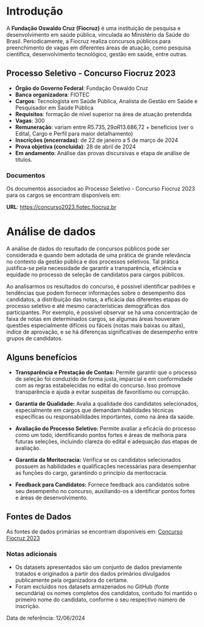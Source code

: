 # Introdução

A **Fundação Oswaldo Cruz (Fiocruz)** é uma instituição de pesquisa e desenvolvimento em saúde pública, vinculada ao Ministério da Saúde do Brasil. Periodicamente, a Fiocruz realiza concursos públicos para preenchimento de vagas em diferentes áreas de atuação, como pesquisa científica, desenvolvimento tecnológico, gestão em saúde, entre outras.

## Processo Seletivo - Concurso Fiocruz 2023

- **Órgão do Governo Federal**: Fundação Oswaldo Cruz
- **Banca organizadora**: FIOTEC
- **Cargos**: Tecnologista em Saúde Pública, Analista de Gestão em Saúde e Pesquisador em Saúde Pública 
- **Requisitos**: formação de nível superior na área de atuação pretendida
- **Vagas**: 300 
- **Remuneração**: variam entre R$5.735,29 a R$13.686,72 + benefícios (ver o Edital, Cargo e Perfil para maior detalhamento)
- **Inscrições (encerradas)**: de 22 de janeiro a 5 de março de 2024
- **Prova objetiva (concluída)**: 28 de abril de 2024
- **Em andamento**: Análise das provas discursivas e etapa de análise de títulos.

### Documentos

Os documentos associados ao Processo Seletivo - Concurso Fiocruz 2023 para os cargos se encontram disponíveis em: 

**URL**: https://concurso2023.fiotec.fiocruz.br

# Análise de dados

A análise de dados do resultado de concursos públicos pode ser considerada e quando bem adotada de uma prática de grande relevância no contexto da gestão pública e dos processos seletivos. Tal prática justifica-se pela necessidade de garantir a transparência, eficiência e equidade no processo de seleção de candidatos para cargos públicos.

Ao analisarmos os resultados do concurso, é possível identificar padrões e tendências que podem fornecer informações sobre o desempenho dos candidatos, a distribuição das notas, a eficácia das diferentes etapas do processo seletivo e até mesmo características demográficas dos participantes. Por exemplo, é possível observar se há uma concentração de faixa de notas em determinados cargos, se algumas áreas houveram questões  especialmente difíceis ou fáceis (notas mais baixas ou altas), indíce de aprovação, e se há diferenças significativas de desempenho entre grupos de candidatos.

## Alguns benefícios

- **Transparência e Prestação de Contas:** Permite garantir que o processo de seleção foi conduzido de forma justa, imparcial e em conformidade com as regras estabelecidas no edital do concurso. Isso promove transparência e ajuda a evitar suspeitas de favoritismo ou corrupção.

- **Garantia de Qualidade:** Avalia a qualidade dos candidatos selecionados, especialmente em cargos que demandam habilidades técnicas específicas ou responsabilidades importantes, como na área da saúde.

- **Avaliação do Processo Seletivo:** Permite avaliar a eficácia do processo como um todo, identificando pontos fortes e áreas de melhoria para futuras seleções, incluindo clareza do edital e adequação das etapas de avaliação.

- **Garantia da Meritocracia:** Verifica se os candidatos selecionados possuem as habilidades e qualificações necessárias para desempenhar as funções do cargo, garantindo o princípio da meritocracia.

- **Feedback para Candidatos:** Fornece feedback aos candidatos sobre seu desempenho no concurso, auxiliando-os a identificar pontos fortes e áreas de desenvolvimento.

## Fontes de Dados

As fontes de dados primárias se encontram disponíveis em: [Concurso Fiocruz 2023](https://concurso2023.fiotec.fiocruz.br/Analista.asp)

### Notas adicionais

- Os datasets apresentados são um conjunto de dados previamente tratados e originados a partir dos dados primários divulgados publicamente pela organizadora do certame.
- Foram excluídos nos datasets armazenados no GitHub (fonte secundária) os nomes completos dos candidatos, contudo foi mantido o primeiro nome do candidato, conforme o seu respectivo número de inscrição.

Data de referência: 12/06/2024
